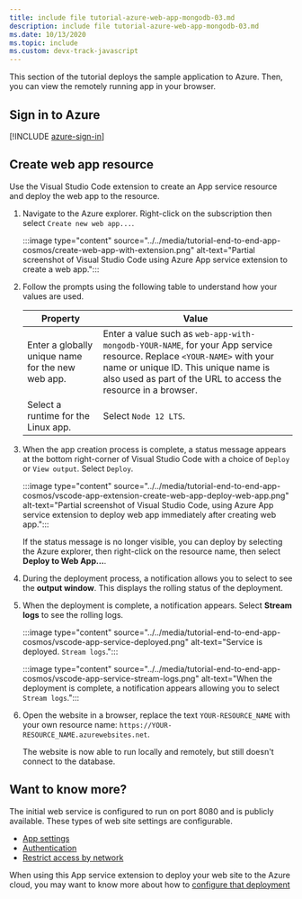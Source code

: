 ```yaml
---
title: include file tutorial-azure-web-app-mongodb-03.md
description: include file tutorial-azure-web-app-mongodb-03.md
ms.date: 10/13/2020
ms.topic: include
ms.custom: devx-track-javascript
---
```


This section of the tutorial deploys the sample application to Azure. Then, you can view the remotely running app in your browser. 

## Sign in to Azure

[!INCLUDE [azure-sign-in](../azure-sign-in.md)]

## Create web app resource

Use the Visual Studio Code extension to create an App service resource and deploy the web app to the resource.

1. Navigate to the Azure explorer. Right-click on the subscription then select `Create new web app...`.

    :::image type="content" source="../../media/tutorial-end-to-end-app-cosmos/create-web-app-with-extension.png" alt-text="Partial screenshot of Visual Studio Code using Azure App service extension to create a web app.":::

1. Follow the prompts using the following table to understand how your values are used.

    |Property|Value|
    |--|--|
    |Enter a globally unique name for the new web app.| Enter a value such as `web-app-with-mongodb-YOUR-NAME`, for your App service resource. Replace `<YOUR-NAME>` with your name or unique ID. This unique name is also used as part of the URL to access the resource in a browser.|
    |Select a runtime for the Linux app.|Select `Node 12 LTS`.|

1. When the app creation process is complete, a status message appears at the bottom right-corner of Visual Studio Code with a choice of `Deploy` or  `View output`. Select `Deploy`.

    :::image type="content" source="../../media/tutorial-end-to-end-app-cosmos/vscode-app-extension-create-web-app-deploy-web-app.png" alt-text="Partial screenshot of Visual Studio Code, using Azure App service extension to deploy web app immediately after creating web app.":::

    If the status message is no longer visible, you can deploy by selecting the Azure explorer, then right-click on the resource name, then select **Deploy to Web App...**.

1. During the deployment process, a notification allows you to select to see the **output window**.  This displays the rolling status of the deployment. 

1. When the deployment is complete, a notification appears. Select **Stream logs** to see the rolling logs. 

    :::image type="content" source="../../media/tutorial-end-to-end-app-cosmos/vscode-app-service-deployed.png" alt-text="Service is deployed. `Stream logs`.":::

    :::image type="content" source="../../media/tutorial-end-to-end-app-cosmos/vscode-app-service-stream-logs.png" alt-text="When the deployment is complete, a notification appears allowing you to select `Stream logs`.":::    

1. Open the website in a browser, replace the text `YOUR-RESOURCE_NAME` with your own resource name: `https://YOUR-RESOURCE_NAME.azurewebsites.net`.
    
    The website is now able to run locally and remotely, but still doesn't connect to the database. 

## Want to know more?

The initial web service is configured to run on port 8080 and is publicly available. These types of web site settings are configurable.
* [App settings](/azure/app-service/configure-common)
* [Authentication](/azure/app-service/configure-authentication-provider-microsoft)
* [Restrict access by network](/azure/azure/app-service/app-service-ip-restrictions)

When using this App service extension to deploy your web site to the Azure cloud, you may want to know more about how to [configure that deployment](https://github.com/microsoft/vscode-azureappservice/wiki/Configuring-Zip-Deployment#additional-zip-deploy-configuration-settings)